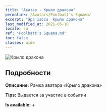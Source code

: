 ```yaml
---
title: "Аватар - Крыло дракона"
permalink: /Avatars/Foolbatt's Squama/
excerpt: "Эра хаоса  Крыло дракона"
last_modified_at: 2021-05-18
locale: ru
ref: "Foolbatt's Squama.md"
toc: false
classes: wide
---
```

 ![Крыло дракона](/images/a/avatarFrame_83.png)

## Подробности

 **Описание:** Рамка аватара «Крыло дракона» 

 **Tips:** Выдается за участие в событии 

 **Is available:**  + 

